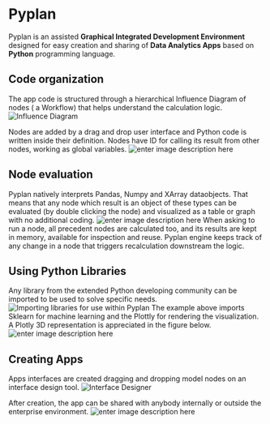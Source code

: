 # **Pyplan**
Pyplan is an assisted **Graphical Integrated Development Environment** designed for easy creation and sharing of **Data Analytics Apps** based on **Python** programming language.

## **Code organization**
The app code is structured through a hierarchical Influence Diagram of nodes ( a Workflow) that helps understand the calculation logic.
![Influence Diagram](http://img.pyplan.org/index_influence_diagram_drag.png)

Nodes are added by a drag and drop user interface and Python code is written inside their definition. Nodes have ID for calling its result from other nodes, working as global variables.
![enter image description here](http://img.pyplan.org/index_node_code.png)

## **Node evaluation**
Pyplan natively interprets Pandas, Numpy and XArray dataobjects. That means that any node which result is an object of these types can be evaluated (by double clicking the node) and visualized as a table or graph with no additional coding.
![enter image description here](http://img.pyplan.org/index_node_result.png)
When asking to run a node, all precedent nodes are calculated too, and its results are kept in memory, available for inspection and reuse. Pyplan engine keeps track of any change in a node that triggers recalculation downstream the logic.

## **Using Python Libraries**
Any library from the extended Python developing community can be imported to be used to solve specific needs.
![Importing libraries for use within Pyplan](http://img.pyplan.org/index_import_lib.png)
The example above imports Sklearn for machine learning and the Plottly for rendering the visualization. A Plotly 3D representation is appreciated in the figure below.
![enter image description here](http://img.pyplan.org/index_plotly_graph.png)

## Creating Apps
Apps interfaces are created dragging and dropping model nodes on an interface design tool.
![Interface Designer](http://img.pyplan.org/index_new_interface.png)

After creation, the app can be shared with anybody internally or outside the enterprise environment.
![enter image description here](http://img.pyplan.org/index_share_app_ext.png)
<!--stackedit_data:
eyJoaXN0b3J5IjpbMjA2NDYwODg4NywtMTg2OTI3OTQyLDg3OD
k5NTQ4LC0yMDY4MzUyMDM3LDgwMDUyOTIwMiwxNzc1NDA4NDAs
LTE0ODM0NzU2MTMsLTE4MDAzMTQ4MjMsMTk3NDQ3MzU4NSwtMT
k4MjgyNjI1NiwtMjQxMzY5OTM5LC02MzYzNDY0NzgsOTc2ODg4
NzYwLDk3MTI3NTMwNiwxNjk4NjA1MjE0LDE4MjYzODc1MDUsMT
E5MzgyOTY3MSwxMDI3MzQyNzk2LC0xMjQ2NTI3MjMzLC0xMjU3
MTk4Mjk5XX0=
-->